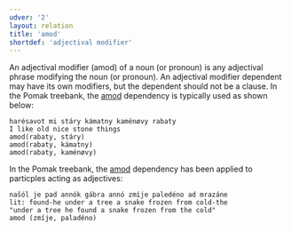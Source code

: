 ```yaml
---
udver: '2'
layout: relation
title: 'amod'
shortdef: 'adjectival modifier'
---
```


An adjectival modifier (amod) of a noun (or pronoun) is any adjectival phrase modifying the noun (or pronoun). 
An adjectival modifier dependent may have its own modifiers, but the dependent should not be a clause.
In the Pomak treebank, the [amod]() dependency is typically used as shown below:  

~~~ sdparse
harésavot mi stáry kámatny kaménøvy rabaty 
I like old nice stone things  
amod(rabaty, stáry)
amod(rabaty, kámatny)
amod(rabaty, kaménøvy)
~~~ 

In the Pomak treebank, the [amod]() dependency has been applied to particples acting as adjectives:

~~~ sdparse
našól je pad annók gábra annó zmíje paledéno ad mrazáne
lit: found-he under a tree a snake frozen from cold-the
"under a tree he found a snake frozen from the cold"
amod (zmíje, paladéno)
~~~ 
<!-- Interlanguage links updated Po 11. listopadu 2024, 20:10:25 CET -->
